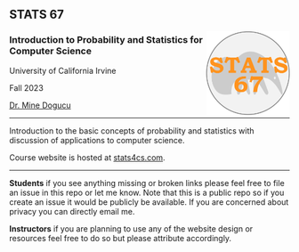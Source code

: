 ## STATS 67
<img src="img/logo.png" alt="Logo that reads STATS 67 with an anteater illustration on the background" width="150" align = "right"/>


  
### Introduction to Probability and Statistics for Computer Science
University of California Irvine 

Fall 2023 

[Dr. Mine Dogucu](https://minedogucu.com)  

    
<hr>

Introduction to the basic concepts of probability and statistics with discussion of applications to computer science.

Course website is hosted at [stats4cs.com](https://stats4cs.com).

<hr>

**Students** if you see anything missing or broken links please feel free to file an issue in this repo or let me know. Note that this is a public repo so if you create an issue it would be publicly be available. If you are concerned about privacy you can directly email me.

**Instructors** if you are planning to use any of the website design or resources feel free to do so but please attribute accordingly. 




